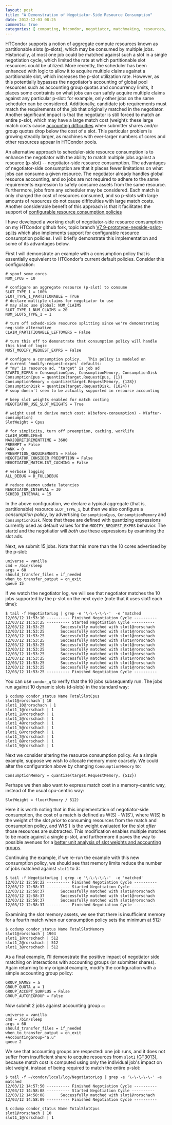 ```yaml
---
layout: post
title: "A Demonstration of Negotiator-Side Resource Consumption"
date: 2012-12-03 08:25
comments: true
categories: [ computing, htcondor, negotiator, matchmaking, resources, partitionable slot ]
---
```

HTCondor supports a notion of aggregate compute resources known as partitionable slots (p-slots), which may be consumed by multiple jobs.   Historically, at most one job could be matched against such a slot in a single negotiation cycle, which limited the rate at which partitionable slot resources could be utilized.  More recently, the scheduler has been enhanced with logic to allow it to acquire multiple claims against a partitionable slot, which increases the p-slot utilization rate. However, as this potentially bypasses the negotiator's accounting of global pool resources such as accounting group quotas and concurrency limits, it places some contraints on what jobs can can safely acquire multiple claims against any particular p-slot: for example, only other jobs on the same scheduler can be considered.  Additionally, candidate job requirements must match the requirements of the job that originally matched in the negotiator.  Another significant impact is that the negotiator is still forced to match an entire p-slot, which may have a large match cost (weight): these large match costs cause [accounting difficulties](https://htcondor-wiki.cs.wisc.edu/index.cgi/tktview?tn=3013) when submitter shares and/or group quotas drop below the cost of a slot.  This particular problem is growing steadily larger, as machines with ever-larger numbers of cores and other resources appear in HTCondor pools.

An alternative approach to scheduler-side resource consumption is to enhance the negotiator with the ability to match multiple jobs against a resource (p-slot) -- negotiator-side resource consumption.   The advantages of negotiator-side consumption are that it places fewer limitations on what jobs can consume a given resource.  The negotiator already handles global resource accounting, and so jobs are not required to adhere to the same requirements expression to safely consume assets from the same resource.  Furthermore, jobs from any scheduler may be considered.  Each match is only charged the cost of resources consumed, and so p-slots with large amounts of resources do not cause difficulties with large match costs.   Another considerable benefit of this approach is that it facilitates the support of [configurable resource consumption policies](http://spinningmatt.wordpress.com/2012/11/13/no-longer-thinking-in-slots-thinking-in-aggregate-resources-and-consumption-policies/)

I have developed a working draft of negotiator-side resource consumption on my HTCondor github fork, topic branch [V7_9-prototype-negside-pslot-splits](https://github.com/erikerlandson/htcondor/tree/V7_9-prototype-negside-pslot-splits) which also implements support for configurable resource consumption policies.   I will briefly demonstrate this implementation and some of its advantages below.

First I will demonstrate an example with a consumption policy that is essentially equivalent to HTCondor's current default policies.  Consider this configuration:

    # spoof some cores
    NUM_CPUS = 10

    # configure an aggregate resource (p-slot) to consume
    SLOT_TYPE_1 = 100%
    SLOT_TYPE_1_PARTITIONABLE = True
    # declare multiple claims for negotiator to use
    # may also use global: NUM_CLAIMS
    SLOT_TYPE_1_NUM_CLAIMS = 20
    NUM_SLOTS_TYPE_1 = 1

    # turn off schedd-side resource splitting since we're demonstrating neg-side alternative
    CLAIM_PARTITIONABLE_LEFTOVERS = False

    # turn this off to demonstrate that consumption policy will handle this kind of logic
    MUST_MODIFY_REQUEST_EXPRS = False

    # configure a consumption policy.   This policy is modeled on
    # current 'modify-request-exprs' defaults:
    # "my" is resource ad, "target" is job ad
    STARTD_EXPRS = ConsumptionCpus, ConsumptionMemory, ConsumptionDisk
    ConsumptionCpus = quantize(target.RequestCpus, {1})
    ConsumptionMemory = quantize(target.RequestMemory, {128})
    ConsumptionDisk = quantize(target.RequestDisk, {1024})
    # swap doesn't seem to be actually supported in resource accounting

    # keep slot weights enabled for match costing
    NEGOTIATOR_USE_SLOT_WEIGHTS = True

    # weight used to derive match cost: W(before-consumption) - W(after-consumption)
    SlotWeight = Cpus

    # for simplicity, turn off preemption, caching, worklife
    CLAIM_WORKLIFE=0
    MAXJOBRETIREMENTTIME = 3600
    PREEMPT = False
    RANK = 0
    PREEMPTION_REQUIREMENTS = False
    NEGOTIATOR_CONSIDER_PREEMPTION = False
    NEGOTIATOR_MATCHLIST_CACHING = False

    # verbose logging
    ALL_DEBUG = D_FULLDEBUG

    # reduce daemon update latencies
    NEGOTIATOR_INTERVAL = 30
    SCHEDD_INTERVAL	= 15

In the above configuration, we declare a typical aggregate (that is, partitionable) resource `SLOT_TYPE_1`, but then we also configure a _consumption policy_, by advertising `ConsumptionCpus`, `ConsumptionMemory` and `ConsumptionDisk`.  Note that these are defined with quantizing expressions currently used as default values for the `MODIFY_REQUEST_EXPRS` behavior.  The startd and the negotiatior will _both_ use these expressions by examining the slot ads.

Next, we submit 15 jobs.  Note that this more than the 10 cores advertised by the p-slot:

    universe = vanilla
    cmd = /bin/sleep
    args = 60
    should_transfer_files = if_needed
    when_to_transfer_output = on_exit
    queue 15

If we watch the negotiator log, we will see that negotiator matches the 10 jobs supported by the p-slot on the next cycle (note that it uses slot1 each time):

    $ tail -f NegotiatorLog | grep -e '\-\-\-\-\-'  -e 'matched
    12/03/12 11:53:10 ---------- Finished Negotiation Cycle ----------
    12/03/12 11:53:25 ---------- Started Negotiation Cycle ----------
    12/03/12 11:53:25       Successfully matched with slot1@rorschach
    12/03/12 11:53:25       Successfully matched with slot1@rorschach
    12/03/12 11:53:25       Successfully matched with slot1@rorschach
    12/03/12 11:53:25       Successfully matched with slot1@rorschach
    12/03/12 11:53:25       Successfully matched with slot1@rorschach
    12/03/12 11:53:25       Successfully matched with slot1@rorschach
    12/03/12 11:53:25       Successfully matched with slot1@rorschach
    12/03/12 11:53:25       Successfully matched with slot1@rorschach
    12/03/12 11:53:25       Successfully matched with slot1@rorschach
    12/03/12 11:53:25       Successfully matched with slot1@rorschach
    12/03/12 11:53:25 ---------- Finished Negotiation Cycle ----------

You can use `condor_q` to verify that the 10 jobs subsequently run.   The jobs run against 10 dynamic slots (d-slots) in the standard way:

    $ ccdump condor_status Name TotalSlotCpus
    slot1@rorschach | 10
    slot1_10@rorschach | 1
    slot1_1@rorschach | 1
    slot1_2@rorschach | 1
    slot1_3@rorschach | 1
    slot1_4@rorschach | 1
    slot1_5@rorschach | 1
    slot1_6@rorschach | 1
    slot1_7@rorschach | 1
    slot1_8@rorschach | 1
    slot1_9@rorschach | 1

Next we consider altering the resource consumption policy.  As a simple example, suppose we wish to allocate memory more coarsely.  We could alter the configuration above by changing `ConsumptionMemory` to:

    ConsumptionMemory = quantize(target.RequestMemory, {512})

Perhaps we then also want to express match cost in a memory-centric way, instead of the usual cpu-centric way:

    SlotWeight = floor(Memory / 512)

Here it is worth noting that in this implementation of negotiator-side consumption, the cost of a match is defined as W(S) - W(S'), where W(S) is the weight of the slot _prior_ to consuming resources from the match and consumption policy, and W(S`) is the weight evaluated for the slot _after_ those resources are subtracted.  This modification enables multiple matches to be made against a single p-slot, and furthermore it paves the way to possible avenues for a [better unit analysis of slot weights and accounting groups](http://erikerlandson.github.com/blog/2012/11/26/rethinking-the-semantics-of-group-quotas-and-slot-weights-computing-claim-capacity-from-consumption-policy/).

Continuing the example, if we re-run the example with this new consumption policy, we should see that memory limits reduce the number of jobs matched against `slot1` to 3:

    $ tail -f NegotiatorLog | grep -e '\-\-\-\-\-'  -e 'matched'
    12/03/12 12:58:22 ---------- Finished Negotiation Cycle ----------
    12/03/12 12:58:37 ---------- Started Negotiation Cycle ----------
    12/03/12 12:58:37       Successfully matched with slot1@rorschach
    12/03/12 12:58:37       Successfully matched with slot1@rorschach
    12/03/12 12:58:37       Successfully matched with slot1@rorschach
    12/03/12 12:58:37 ---------- Finished Negotiation Cycle ----------

Examining the slot memory assets, we see that there is insufficient memory for a fourth match when our consumption policy sets the minimum at 512:

    $ ccdump condor_status Name TotalSlotMemory
    slot1@rorschach | 1903
    slot1_1@rorschach | 512
    slot1_2@rorschach | 512
    slot1_3@rorschach | 512

As a final example, I'll demonstrate the positive impact of negotiator side matching on interactions with accounting groups (or submitter shares).  Again returning to my original example, modify the configuration with a simple accounting group policy:

    GROUP_NAMES = a
    GROUP_QUOTA_a = 1
    GROUP_ACCEPT_SURPLUS = False
    GROUP_AUTOREGROUP = False

Now submit 2 jobs against accounting group `a`:

    universe = vanilla
    cmd = /bin/sleep
    args = 60
    should_transfer_files = if_needed
    when_to_transfer_output = on_exit
    +AccountingGroup="a.u"
    queue 2

We see that accounting groups are respected: one job runs, and it does not suffer from insufficient share to acquire resources from `slot1` [(GT3013)](https://htcondor-wiki.cs.wisc.edu/index.cgi/tktview?tn=3013), because match cost is computed using only the individual job's impact on slot weight, instead of being required to match the entire p-slot:

    $ tail -f ~/condor/local/log/NegotiatorLog | grep -e '\-\-\-\-\-' -e matched
    12/03/12 14:57:50 ---------- Finished Negotiation Cycle ----------
    12/03/12 14:58:08 ---------- Started Negotiation Cycle ----------
    12/03/12 14:58:08       Successfully matched with slot1@rorschach
    12/03/12 14:58:09 ---------- Finished Negotiation Cycle ----------
    
    $ ccdump condor_status Name TotalSlotCpus
    slot1@rorschach | 10
    slot1_1@rorschach | 1

